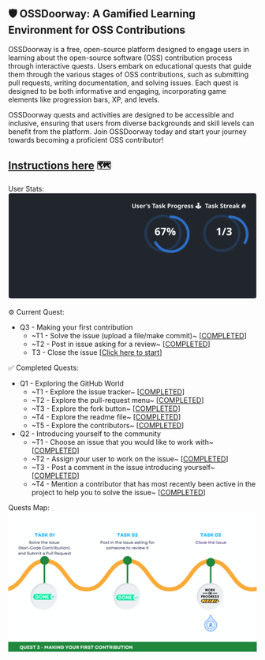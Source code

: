 ## 🛡️ OSSDoorway: A Gamified Learning Environment for OSS Contributions

OSSDoorway is a free, open-source platform designed to engage users in learning about the open-source software (OSS) contribution process through interactive quests. Users embark on educational quests that guide them through the various stages of OSS contributions, such as submitting pull requests, writing documentation, and solving issues. Each quest is designed to be both informative and engaging, incorporating game elements like progression bars, XP, and levels.

OSSDoorway quests and activities are designed to be accessible and inclusive, ensuring that users from diverse backgrounds and skill levels can benefit from the platform. Join OSSDoorway today and start your journey towards becoming a proficient OSS contributor!

**[Instructions here](https://github.com/caiton1/OSS-Doorway/blob/main/instructions.md)** 🗺️
---

User Stats:<br>
  ![User Draft Stats](/userCards/draft-1728943471433.svg?)

⚙️ Current Quest: 
  - Q3 - Making your first contribution
    -  ~T1 - Solve the issue (upload a file/make commit)~ [[COMPLETED](https://github.com/kkarissa/OSS-Test/issues/30)]
    -  ~T2 - Post in issue asking for a review~ [[COMPLETED](https://github.com/kkarissa/OSS-Test/issues/31)]
    - T3 - Close the issue [[Click here to start](https://github.com/kkarissa/OSS-Test/issues/32)]

✅ Completed Quests: 
  - Q1 - Exploring the GitHub World
    - ~T1 - Explore the issue tracker~ [[COMPLETED](https://github.com/kkarissa/OSS-Test/issues/21)]
    - ~T2 - Explore the pull-request menu~ [[COMPLETED](https://github.com/kkarissa/OSS-Test/issues/22)]
    - ~T3 - Explore the fork button~ [[COMPLETED](https://github.com/kkarissa/OSS-Test/issues/23)]
    - ~T4 - Explore the readme file~ [[COMPLETED](https://github.com/kkarissa/OSS-Test/issues/24)]
    - ~T5 - Explore the contributors~ [[COMPLETED](https://github.com/kkarissa/OSS-Test/issues/25)]
  - Q2 - Introducing yourself to the community
    - ~T1 - Choose an issue that you would like to work with~ [[COMPLETED](https://github.com/kkarissa/OSS-Test/issues/26)]
    - ~T2 - Assign your user to work on the issue~ [[COMPLETED](https://github.com/kkarissa/OSS-Test/issues/27)]
    - ~T3 - Post a comment in the issue introducing yourself~ [[COMPLETED](https://github.com/kkarissa/OSS-Test/issues/28)]
    - ~T4 - Mention a contributor that has most recently been active in the project to help you to solve the issue~ [[COMPLETED](https://github.com/kkarissa/OSS-Test/issues/29)]

Quests Map:
![Quest Map](https://github.com/RESHAPELab/OSS-Doorway/blob/main/map/Q3T3.png)
